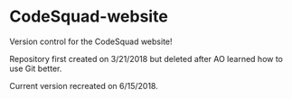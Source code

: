 # CodeSquad-website
Version control for the CodeSquad website!

Repository first created on 3/21/2018 but deleted after AO learned how to use Git better.

Current version recreated on 6/15/2018.
